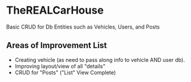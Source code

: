 # TheREALCarHouse
Basic CRUD for Db Entities such as Vehicles, Users, and Posts

## Areas of Improvement List
- Creating vehicle (as need to pass along info to vehicle AND user db).
- Improving layout/view of all "details"
- CRUD for "Posts" ("List" View Complete)
